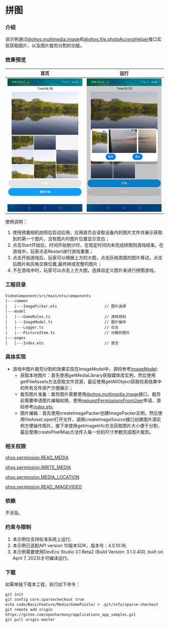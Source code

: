 # 拼图

### 介绍

该示例通过[@ohos.multimedia.image](https://gitee.com/openharmony/docs/blob/master/zh-cn/application-dev/reference/apis-image-kit/js-apis-image.md)和[@ohos.file.photoAccessHelper](https://docs.openharmony.cn/pages/v4.1/zh-cn/application-dev/reference/apis-media-library-kit/js-apis-photoAccessHelper.md)接口实现获取图片，以及图片裁剪分割的功能。

### 效果预览
|首页|运行|
|---|---|
|![running](screenshot/devices/running.jpeg)|![running](screenshot/devices/change.jpeg)|

使用说明：
1. 使用预置相机拍照后启动应用，应用首页会读取设备内的图片文件并展示获取到的第一个图片，没有图片时图片位置显示空白；
2. 点击Start开始后，时间开始倒计时，在规定时间内未完成拼图则游戏结束。在游戏中，玩家点击Restart进行游戏重置；
3. 点击开始游戏后，玩家可以根据上方的大图，点击灰格周围的图片移动，点击后图片和灰格交换位置,最终拼成完整的图片；
4. 不在游戏中时，玩家可以点击上方大图，选择自定义图片来进行拼图游戏。

### 工程目录
```
VideoComponent/src/main/ets/components
|---common
|   |---ImagePicker.ets                     // 图片选择
|---model
|   |---GameRules.ts                        // 游戏规则
|   |---ImageModel.ts                       // 图片操作
|   |---Logger.ts                           // 日志
|   |---PictureItem.ts                      // 分解的图片
|---pages
|   |---Index.ets                           // 首页
```
### 具体实现
+ 游戏中图片裁剪分割的效果实现在ImageModel中，源码参考[ImageModel](entry/src/main/ets/model/ImageModel.ts):
  + 获取本地图片：首先使用getMediaLibrary获取媒体库实例，然后使用getFileAssets方法获取文件资源，最后使用getAllObject获取检索结果中的所有文件资产方便展示；
  + 裁剪图片准备：裁剪图片需要使用[@ohos.multimedia.image](https://gitee.com/openharmony/docs/blob/master/zh-cn/application-dev/reference/apis-image-kit/js-apis-image.md)接口，裁剪前需要申请图片编辑权限，使用[requestPermissionsFromUser](https://gitee.com/openharmony/docs/blob/master/zh-cn/application-dev/reference/apis-ability-kit/js-apis-abilityAccessCtrl.md#requestpermissionsfromuser9)申请，源码参考[Index.ets](entry/src/main/ets/pages/Index.ets);
  + 图片编辑：首先使用createImagePacker创建ImagePacker实例，然后使用fileAsset.open打开文件，调用createImageSource接口创建图片源实例方便操作图片，接下来使用getImageInfo方法获取图片大小便于分割，最后使用createPixelMap方法传入每一份的尺寸参数完成图片裁剪。

### 相关权限

[ohos.permission.READ_MEDIA](https://gitee.com/openharmony/docs/blob/master/zh-cn/application-dev/security/AccessToken/permissions-for-all.md#ohospermissionread_media)

[ohos.permission.WRITE_MEDIA](https://gitee.com/openharmony/docs/blob/master/zh-cn/application-dev/security/AccessToken/permissions-for-all.md#ohospermissionwrite_media)

[ohos.permission.MEDIA_LOCATION](https://gitee.com/openharmony/docs/blob/master/zh-cn/application-dev/security/AccessToken/permissions-for-all.md#ohospermissionmedia_location)

[ohos.permission.READ_IMAGEVIDEO](https://gitee.com/openharmony/docs/blob/master/zh-cn/application-dev/security/AccessToken/permissions-for-system-apps.md#ohospermissionread_imagevideo)
### 依赖

不涉及。

### 约束与限制

1. 本示例仅支持标准系统上运行;
2. 本示例已适配API version 10版本SDK，版本号：4.0.10.18;
3. 本示例需要使用DevEco Studio 3.1 Beta2 (Build Version: 3.1.0.400, built on April 7, 2023)才可编译运行。

### 下载
如需单独下载本工程，执行如下命令：
```
git init
git config core.sparsecheckout true
echo code/BasicFeature/Media/GamePuzzle/ > .git/info/sparse-checkout
git remote add origin https://gitee.com/openharmony/applications_app_samples.git
git pull origin master
```